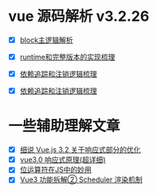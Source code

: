 # vue 源码解析 v3.2.26

- [x] [block主逻辑解析](example/block主逻辑梳理.html)
- [x] [runtime和完整版本的实现梳理](example/block主逻辑梳理.html)
- [x] [依赖追踪和注销逻辑梳理](example/依赖追踪和注销逻辑梳理外部使用.html)
- [x] [依赖追踪和注销逻辑梳理](example/页面初始化流程.html)



# 一些辅助理解文章

- [x] [细说 Vue.js 3.2 关于响应式部分的优化](https://juejin.cn/post/6995732683435278344)
- [x] [vue3.0 响应式原理(超详细)](https://juejin.cn/post/6858899262596448270#heading-38) 
- [x] [位运算符在JS中的妙用](https://juejin.cn/post/6844903568906911752) 
- [x] [Vue3 功能拆解② Scheduler 渲染机制](https://www.cheng92.com/vue/vue-teardown-2-sheduler/)